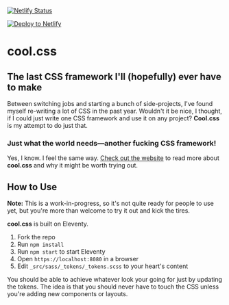 [![Netlify Status](https://api.netlify.com/api/v1/badges/7a793a16-86fd-4a2e-a74e-70f211a84c91/deploy-status)](https://app.netlify.com/sites/coolcss/deploys)

[![Deploy to Netlify](https://www.netlify.com/img/deploy/button.svg)](https://app.netlify.com/start/deploy?repository=https://github.com/peruvianidol/coolcss/)

# cool.css

## The last CSS framework I'll (hopefully) ever have to make

Between switching jobs and starting a bunch of side-projects, I've found myself re-writing a lot of CSS in the past year. Wouldn't it be nice, I thought, if I could just write one CSS framework and use it on any project? **Cool.css** is my attempt to do just that.

### Just what the world needs&mdash;another fucking CSS framework!

Yes, I know. I feel the same way. [Check out the website](https://coolcss.dev) to read more about **cool.css** and why it might be worth trying out.

## How to Use ##

**Note:** This is a work-in-progress, so it's not quite ready for people to use yet, but you're more than welcome to try it out and kick the tires.

**cool.css** is built on Eleventy.

1. Fork the repo
2. Run `npm install`
3. Run `npm start` to start Eleventy
4. Open `https://localhost:8080` in a browser
5. Edit `_src/sass/_tokens/_tokens.scss` to your heart's content

You should be able to achieve whatever look your going for just by updating the tokens. The idea is that you should never have to touch the CSS unless you're adding new components or layouts.

